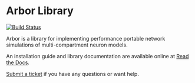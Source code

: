 # Arbor Library

[![Build Status](https://travis-ci.org/eth-cscs/arbor.svg?branch=master)](https://travis-ci.org/eth-cscs/arbor)

Arbor is a library for implementing performance portable network simulations of multi-compartment neuron models.

An installation guide and library documentation are available online at [Read the Docs](http://arbor.readthedocs.io/en/latest/).

[Submit a ticket](https://github.com/eth-cscs/arbor) if you have any questions or want help.
